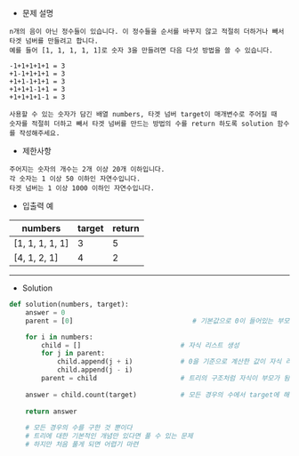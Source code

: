 - 문제 설명

```
n개의 음이 아닌 정수들이 있습니다. 이 정수들을 순서를 바꾸지 않고 적절히 더하거나 빼서 타겟 넘버를 만들려고 합니다.
예를 들어 [1, 1, 1, 1, 1]로 숫자 3을 만들려면 다음 다섯 방법을 쓸 수 있습니다.
```

```
-1+1+1+1+1 = 3
+1-1+1+1+1 = 3
+1+1-1+1+1 = 3
+1+1+1-1+1 = 3
+1+1+1+1-1 = 3
```
```
사용할 수 있는 숫자가 담긴 배열 numbers, 타겟 넘버 target이 매개변수로 주어질 때
숫자를 적절히 더하고 빼서 타겟 넘버를 만드는 방법의 수를 return 하도록 solution 함수를 작성해주세요.
```

- 제한사항

```
주어지는 숫자의 개수는 2개 이상 20개 이하입니다.
각 숫자는 1 이상 50 이하인 자연수입니다.
타겟 넘버는 1 이상 1000 이하인 자연수입니다.
```

- 입출력 예

| numbers |	target |	return |
| --- | --- | --- |
| [1, 1, 1, 1, 1] |	3 |	5 |
| [4, 1, 2, 1] |	4 |	2 |

---

- Solution

```py
def solution(numbers, target):
    answer = 0
    parent = [0]                              # 기본값으로 0이 들어있는 부모 리스트 생성

    for i in numbers:                             
        child = []                         # 자식 리스트 생성
        for j in parent:
            child.append(j + i)            # 0을 기준으로 계산한 값이 자식 리스트에 append()
            child.append(j - i)
        parent = child                     # 트리의 구조처럼 자식이 부모가 됨으로써 모든 경우의 수를 다루기 시작함
        
    answer = child.count(target)           # 모든 경우의 수에서 target에 해당하는 숫자의 개수를 구함
        
    return answer
    
    # 모든 경우의 수를 구한 것 뿐이다
    # 트리에 대한 기본적인 개념만 있다면 풀 수 있는 문제
    # 하지만 처음 풀게 되면 어렵기 마련
```
